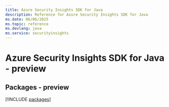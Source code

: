 ```yaml
---
title: Azure Security Insights SDK for Java
description: Reference for Azure Security Insights SDK for Java
ms.date: 06/06/2025
ms.topic: reference
ms.devlang: java
ms.service: securityinsights
---
```

# Azure Security Insights SDK for Java - preview
## Packages - preview
[!INCLUDE [packages](security-insights-index.md)]